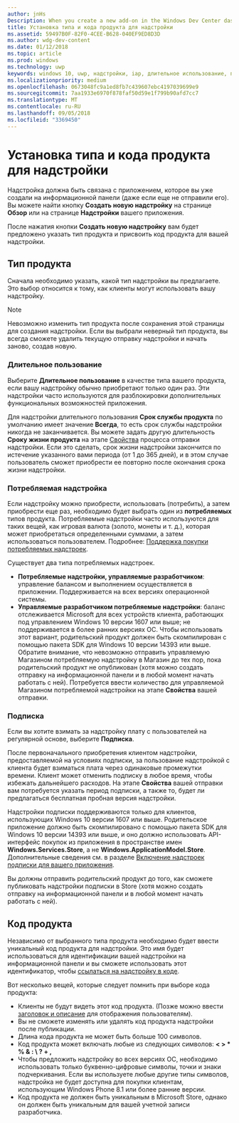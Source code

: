 ```yaml
---
author: jnHs
Description: When you create a new add-on in the Windows Dev Center dashboard, you need to specify a product type and assign it a product ID.
title: Установка типа и кода продукта для надстройки
ms.assetid: 59497B0F-82F0-4CEE-B628-040EF9ED8D3D
ms.author: wdg-dev-content
ms.date: 01/12/2018
ms.topic: article
ms.prod: windows
ms.technology: uwp
keywords: windows 10, uwp, надстройки, iap, длительное использование, потребляемая надстройка, подписка, тип продукта, код продукта, покупка из приложения, внутренний продукт приложения
ms.localizationpriority: medium
ms.openlocfilehash: 0673048fc9a1ed8fb7c439607ebc4197039699e9
ms.sourcegitcommit: 7aa1933e6970f878faf50d59e1f799b90afd7cc7
ms.translationtype: MT
ms.contentlocale: ru-RU
ms.lasthandoff: 09/05/2018
ms.locfileid: "3369450"
---
```

# <a name="set-your-add-on-product-type-and-product-id"></a>Установка типа и кода продукта для надстройки

Надстройка должна быть связана с приложением, которое вы уже создали на информационной панели (даже если еще не отправили его). Вы можете найти кнопку **Создать новую надстройку** на странице **Обзор** или на странице **Надстройки** вашего приложения.

После нажатия кнопки **Создать новую надстройку** вам будет предложено указать тип продукта и присвоить код продукта для вашей надстройки.

## <a name="product-type"></a>Тип продукта

Сначала необходимо указать, какой тип надстройки вы предлагаете. Это выбор относится к тому, как клиенты могут использовать вашу надстройку.

> [!NOTE]
> Невозможно изменить тип продукта после сохранения этой страницы для создания надстройки. Если вы выбрали неверный тип продукта, вы всегда сможете удалить текущую отправку надстройки и начать заново, создав новую.

<span id="durable" />

### <a name="durable"></a>Длительное пользование

Выберите **Длительное пользование** в качестве типа вашего продукта, если вашу надстройку обычно приобретают только один раз. Эти надстройки часто используются для разблокировки дополнительных функциональных возможностей приложения.

Для надстройки длительного пользования **Срок службы продукта** по умолчанию имеет значение **Всегда**, то есть срок службы надстройки никогда не заканчивается. Вы можете задать другую длительность **Сроку жизни продукта** на этапе [Свойства](enter-add-on-properties.md) процесса отправки надстройки. Если это сделать, срок жизни надстройки закончится по истечение указанного вами периода (от 1 до 365 дней), и в этом случае пользователь сможет приобрести ее повторно после окончания срока жизни надстройки.

<span id="consumable" />

### <a name="consumable"></a>Потребляемая надстройка

Если надстройку можно приобрести, использовать (потребить), а затем приобрести еще раз, необходимо будет выбрать один из **потребляемых** типов продукта. Потребляемые надстройки часто используются для таких вещей, как игровая валюта (золото, монеты и т. д.), которая может приобретаться определенными суммами, а затем использоваться пользователем. Подробнее: [Поддержка покупки потребляемых надстроек](../monetize/enable-consumable-add-on-purchases.md).

Существует два типа потребляемых надстроек.
- **Потребляемые надстройки, управляемые разработчиком**: управление балансом и выполнением осуществляется в приложении. Поддерживается на всех версиях операционной системы.
- **Управляемые разработчиком потребляемые надстройки**: баланс отслеживается Microsoft для всех устройств клиента, работающих под управлением Windows 10 версии 1607 или выше; не поддерживается в более ранних версиях ОС. Чтобы использовать этот вариант, родительский продукт должен быть скомпилирован с помощью пакета SDK для Windows 10 версии 14393 или выше. Обратите внимание, что невозможно отправить управляемую Магазином потребляемую надстройку в Магазин до тех пор, пока родительский продукт не опубликован (хотя можно создать отправку на информационной панели и в любой момент начать работать с ней). Потребуется ввести количество для управляемой Магазином потребляемой надстройки на этапе **Свойства** вашей отправки.

<span id="subscription" />

### <a name="subscription"></a>Подписка

Если вы хотите взимать за надстройку плату с пользователей на регулярной основе, выберите **Подписка**.

После первоначального приобретения клиентом надстройки, предоставляемой на условиях подписки, за пользование надстройкой с клиента будет взиматься плата через одинаковые промежутки времени. Клиент может отменить подписку в любое время, чтобы избежать дальнейшего расходов. На этапе **Свойства** вашей отправки вам потребуется указать период подписки, а также то, будет ли предлагаться бесплатная пробная версия надстройки.

Надстройки подписки поддерживаются только для клиентов, использующих Windows 10 версии 1607 или выше. Родительское приложение должно быть скомпилировано с помощью пакета SDK для Windows 10 версии 14393 или выше, и оно должно использовать API-интерфейс покупок из приложения в пространстве имен **Windows.Services.Store**, а не **Windows.ApplicationModel.Store**. Дополнительные сведения см. в разделе [Включение надстроек подписки для вашего приложения](../monetize/enable-subscription-add-ons-for-your-app.md).

Вы должны отправить родительский продукт до того, как сможете публиковать надстройки подписки в Store (хотя можно создать отправку на информационной панели и в любой момент начать работать с ней).

## <a name="product-id"></a>Код продукта

Независимо от выбранного типа продукта необходимо будет ввести уникальный код продукта для надстройки. Это имя будет использоваться для идентификации вашей надстройки на информационной панели и вы сможете использовать этот идентификатор, чтобы [ссылаться на надстройку в коде](../monetize/in-app-purchases-and-trials.md#how-to-use-product-ids-for-add-ons-in-your-code).

Вот несколько вещей, которые следует помнить при выборе кода продукта:

-   Клиенты не будут видеть этот код продукта. (Позже можно ввести [заголовок и описание](create-add-on-descriptions.md) для отображения пользователям).
-   Вы не сможете изменять или удалять код продукта надстройки после публикации.
-   Длина кода продукта не может быть больше 100 символов.
-   Код продукта может включать любые из следующих символов: **&lt; &gt; \* % & : \\ ? + ,**
-   Чтобы предложить надстройку во всех версиях ОС, необходимо использовать только буквенно-цифровые символы, точки и знаки подчеркивания. Если вы используете любые другие типы символов, надстройка не будет доступна для покупки клиентам, использующим Windows Phone 8.1 или более ранние версии.
-   Код продукта не должен быть уникальным в Microsoft Store, однако он должен быть уникальным для вашей учетной записи разработчика.
 
